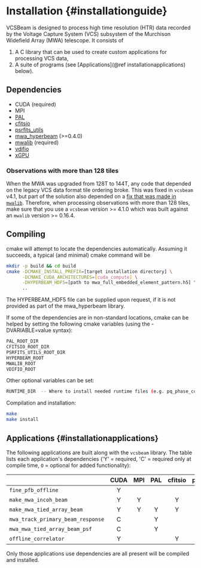 # Installation {#installationguide}

VCSBeam is designed to process high time resolution (HTR) data recorded by the Voltage Capture System (VCS) subsystem of the Murchison Widefield Array (MWA) telescope.
It consists of

 1. A C library that can be used to create custom applications for processing VCS data,
 2. A suite of programs (see [Applications](@ref installationapplications) below).

## Dependencies

 - CUDA (required)
 - MPI
 - [PAL](https://github.com/Starlink/pal)
 - [cfitsio](https://heasarc.gsfc.nasa.gov/fitsio/)
 - [psrfits\_utils](https://github.com/demorest/psrfits_utils)
 - [mwa\_hyperbeam](https://github.com/mwatelescope/mwa_hyperbeam) (>=0.4.0)
 - [mwalib](https://github.com/MWATelescope/mwalib) (required)
 - [vdifio](https://github.com/demorest/vdifio)
 - [xGPU](https://github.com/GPU-correlators/xGPU)

### Observations with more than 128 tiles

When the MWA was upgraded from 128T to 144T, any code that depended on the legacy VCS data format tile ordering broke.
This was fixed in `vcsbeam` v4.1, but part of the solution also depended on a [fix that was made in `mwalib`](https://github.com/MWATelescope/mwalib/issues/58#event-9547619338).
Therefore, when processing observations with more than 128 tiles, make sure that you use a `vcsbeam` version >= 4.1.0 which was built against an `mwalib` version >= 0.16.4.

## Compiling

cmake will attempt to locate the dependencies automatically. Assuming it succeeds, a typical (and minimal) cmake command will be

```bash
mkdir -p build && cd build
cmake -DCMAKE_INSTALL_PREFIX=[target installation directory] \
      -DCMAKE_CUDA_ARCHITECTURES=[cuda_compute] \
      -DHYPERBEAM_HDF5=[path to mwa_full_embedded_element_pattern.h5] \
      ..
```

The HYPERBEAM\_HDF5 file can be supplied upon request, if it is not provided as part of the mwa\_hyperbeam library.

If some of the dependencies are in non-standard locations, cmake can be helped by setting the following cmake variables (using the -DVARIABLE=value syntax):
```bash
PAL_ROOT_DIR
CFITSIO_ROOT_DIR
PSRFITS_UTILS_ROOT_DIR
HYPERBEAM_ROOT
MWALIB_ROOT
VDIFIO_ROOT
```

Other optional variables can be set:
```bash
RUNTIME_DIR  -- Where to install needed runtime files (e.g. pq_phase_correction.txt)
```

Compilation and installation:
```bash
make
make install
```

## Applications {#installationapplications}

The following applications are built along with the `vcsbeam` library. The table lists each application's dependencies ('Y' = required, 'C' = required only at compile time, `O` = optional for added functionality):

|                                   | CUDA | MPI | PAL | cfitsio | psrfits\_utils | vdifio | mwa\_hyperbeam | mwalib | xGPU |
|-----------------------------------|:----:|:---:|:---:|:-------:|:--------------:|:------:|:--------------:|:------:|:----:|
| `fine_pfb_offline`                |   Y  |     |     |         |                |        |                |    Y   |      |
| `make_mwa_incoh_beam`             |   Y  |  Y  |     |    Y    |        Y       |        |                |    Y   |      |
| `make_mwa_tied_array_beam`        |   Y  |  Y  |  Y  |    Y    |        O       |    O   |        Y       |    Y   |      |
| `mwa_track_primary_beam_response` |   C  |     |  Y  |         |                |        |        Y       |    Y   |      |
| `mwa_mwa_tied_array_beam_psf`     |   C  |     |  Y  |         |                |        |        Y       |    Y   |      |
| `offline_correlator`              |   Y  |     |     |    Y    |                |        |                |    C   |   Y  |

Only those applications use dependencies are all present will be compiled and installed.
